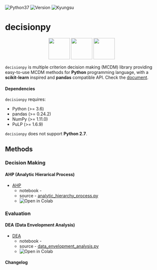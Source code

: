 <img alt="Python37" src="https://img.shields.io/badge/Python-3.7-blue.svg" /> <img alt="Version" src="https://img.shields.io/badge/Version-0.0.1b-red.svg" /> <img alt="Kyungsu" src="https://img.shields.io/badge/Created%20by-Kyungsu-orange.svg?style=flat&colorA=E1523D&colorB=blue" />

# decisionpy

<p align="center">
  <img height="70" src="https://upload.wikimedia.org/wikipedia/commons/thumb/e/ed/Pandas_logo.svg/600px-Pandas_logo.svg.png" />
  <img height="70" src="https://upload.wikimedia.org/wikipedia/commons/thumb/1/1a/NumPy_logo.svg/2880px-NumPy_logo.svg.png" />
  <img height="70" src="https://upload.wikimedia.org/wikipedia/en/a/a7/COIN_OR_LOGO.png" />
</p>

`decisionpy` is multiple criterion decision making (MCDM) library providing easy-to-use MCDM methods for **Python** programming language, with a **scikit-learn** inspired and **pandas** compatible API. Check the [document](https://decisionpy.readthedocs.io/en/latest/#).

#### Dependencies

`decisionpy` requires:

* Python (>= 3.6)
* pandas (>= 0.24.2)
* NumPy (>= 1.11.0)
* PuLP (>= 1.6.9)

`decisionpy` does not support **Python 2.7**.

## Methods

### Decision Making
  
#### AHP (Analytic Hierarical Process)

- [AHP]()
  - notebook - []()
  - source - [analytic_hierarchy_process.py]()
  - <img align="left" src="https://colab.research.google.com/assets/colab-badge.svg" alt="Open in Colab" title="Open and Execute in Google Colaboratory">

### Evaluation

#### DEA (Data Envelopment Analysis)

- [DEA]()
  - notebook - []() 
  - source - [data_envelopment_analysis.py]()
  - <img align="left" src="https://colab.research.google.com/assets/colab-badge.svg" alt="Open in Colab" title="Open and Execute in Google Colaboratory">

#### Changelog

